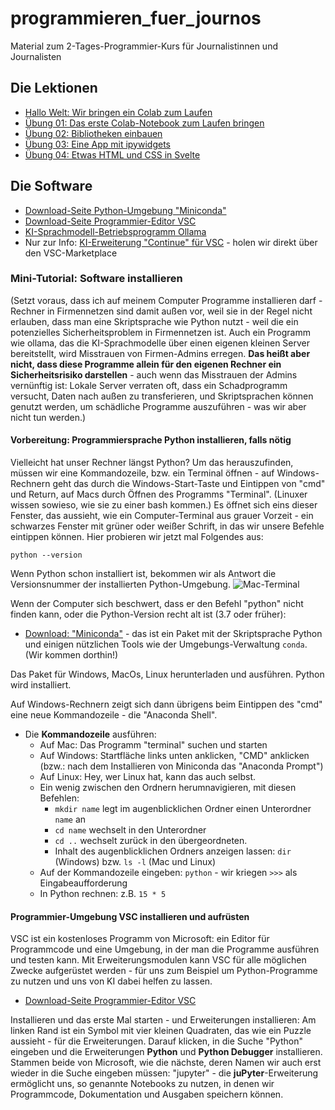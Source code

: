 # programmieren_fuer_journos

Material zum 2-Tages-Programmier-Kurs für Journalistinnen und Journalisten


## Die Lektionen

* [Hallo Welt: Wir bringen ein Colab zum Laufen](00_gude_welt.ipynb)
* [Übung 01: Das erste Colab-Notebook zum Laufen bringen](01_erste_schritte.ipynb)
* [Übung 02: Bibliotheken einbauen](02_python_erweitern.ipynb)
* [Übung 03: Eine App mit ipywidgets](03_interaktive_widgets.ipynb)
* [Übung 04: Etwas HTML und CSS in Svelte](04_svelte.ipynb)

## Die Software

* [Download-Seite Python-Umgebung "Miniconda"](https://docs.anaconda.com/free/miniconda/)
* [Download-Seite Programmier-Editor VSC](https://code.visualstudio.com/download)
* [KI-Sprachmodell-Betriebsprogramm Ollama](https://ollama.com/download)
* Nur zur Info: [KI-Erweiterung "Continue" für VSC](https://marketplace.visualstudio.com/items?itemName=Continue.continue) - holen wir direkt über den VSC-Marketplace

### Mini-Tutorial: Software installieren

(Setzt voraus, dass ich auf meinem Computer Programme installieren darf - Rechner in Firmennetzen sind damit außen vor, weil sie in der
Regel nicht erlauben, dass man eine Skriptsprache wie Python nutzt - weil die ein potenzielles Sicherheitsproblem in Firmennetzen ist. 
Auch ein Programm wie ollama, das die KI-Sprachmodelle über einen eigenen kleinen Server bereitstellt, wird Misstrauen von Firmen-Admins erregen. 
**Das heißt aber nicht, dass diese Programme allein für den eigenen Rechner ein Sicherheitsrisiko darstellen** - auch wenn das Misstrauen der
Admins vernünftig ist: Lokale Server verraten oft, dass ein Schadprogramm versucht, Daten nach außen zu transferieren, und Skriptsprachen 
können genutzt werden, um schädliche Programme auszuführen - was wir aber nicht tun werden.) 

#### Vorbereitung: Programmiersprache Python installieren, falls nötig

Vielleicht hat unser Rechner längst Python? Um das herauszufinden, müssen wir eine Kommandozeile, bzw. ein Terminal öffnen - auf Windows-Rechnern geht das durch die Windows-Start-Taste und Eintippen
von "cmd" und Return, auf Macs durch Öffnen des Programms "Terminal". (Linuxer wissen sowieso, wie sie zu einer bash kommen.) Es öffnet sich eins dieser Fenster, das aussieht, wie ein Computer-Terminal
aus grauer Vorzeit - ein schwarzes Fenster mit grüner oder weißer Schrift, in das wir unsere Befehle eintippen können. Hier probieren wir jetzt mal Folgendes aus: 

```python --version```

Wenn Python schon installiert ist, bekommen wir als Antwort die Versionsnummer der installierten Python-Umgebung.
![Mac-Terminal](./shell.png)

Wenn der Computer sich beschwert, dass er den Befehl "python" nicht finden kann, oder die Python-Version recht alt ist (3.7 oder früher): 

- [Download: "Miniconda"](https://docs.anaconda.com/free/miniconda/) - das  ist ein Paket mit der Skriptsprache
Python und einigen nützlichen Tools wie der Umgebungs-Verwaltung ```conda```. (Wir kommen dorthin!)

Das Paket für Windows, MacOs, Linux herunterladen und ausführen. Python wird installiert. 

Auf Windows-Rechnern zeigt sich dann übrigens beim Eintippen des "cmd" eine neue Kommandozeile - die "Anaconda Shell".

- Die **Kommandozeile** ausführen: 
    - Auf Mac: Das Programm "terminal" suchen und starten
    - Auf Windows: Startfläche links unten anklicken, "CMD" anklicken (bzw.: nach dem Installieren von Miniconda das "Anaconda Prompt")
    - Auf Linux: Hey, wer Linux hat, kann das auch selbst.
  - Ein wenig zwischen den Ordnern herumnavigieren, mit diesen Befehlen: 
    - ```mkdir name``` legt im augenblicklichen Ordner einen Unterordner ```name``` an
    - ```cd name``` wechselt in den Unterordner
    - ```cd ..``` wechselt zurück in den übergeordneten. 
    - Inhalt des augenblicklichen Ordners anzeigen lassen: ```dir``` (Windows) bzw. ```ls -l``` (Mac und Linux)
  - Auf der Kommandozeile eingeben: ```python``` - wir kriegen ```>>>``` als Eingabeaufforderung
  - In Python rechnen: z.B. ```15 * 5```

#### Programmier-Umgebung VSC installieren und aufrüsten

VSC ist ein kostenloses Programm von Microsoft: ein Editor für Programmcode und eine Umgebung, in der man die Programme ausführen und testen kann. Mit Erweiterungsmodulen kann VSC für alle 
möglichen Zwecke aufgerüstet werden - für uns zum Beispiel um Python-Programme zu nutzen und uns von KI dabei helfen zu lassen. 

* [Download-Seite Programmier-Editor VSC](https://code.visualstudio.com/download)

Installieren und das erste Mal starten - und Erweiterungen installieren: Am linken Rand ist ein Symbol mit vier kleinen Quadraten, das wie ein Puzzle aussieht - für die Erweiterungen. 
Darauf klicken, in die Suche "Python" eingeben und die Erweiterungen **Python** und **Python Debugger** installieren. Stammen beide von Microsoft, wie die nächste, deren Namen wir auch erst
wieder in die Suche eingeben müssen: "jupyter" - die **juPyter**-Erweiterung ermöglicht uns, so genannte Notebooks zu nutzen, in denen wir Programmcode, Dokumentation und Ausgaben speichern können. 

